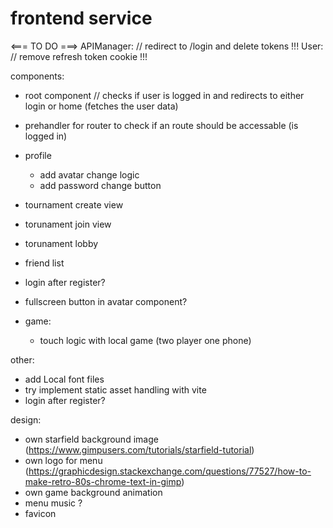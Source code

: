 # frontend service

<=== TO DO ===>
APIManager:         // redirect to /login and delete tokens !!!
User:               // remove refresh token cookie !!!

components:
- root component  // checks if user is logged in and redirects to either login or home (fetches the user data)
- prehandler for router to check if an route should be accessable (is logged in)

- profile
    - add avatar change logic
    - add password change button

- tournament create view
- torunament join view
- torunament lobby
- friend list

- login after register?

- fullscreen button in avatar component?

- game:
    - touch logic with local game (two player one phone)

other:
- add Local font files
- try implement static asset handling with vite
- login after register?

design:
- own starfield background image (https://www.gimpusers.com/tutorials/starfield-tutorial)
- own logo for menu (https://graphicdesign.stackexchange.com/questions/77527/how-to-make-retro-80s-chrome-text-in-gimp)
- own game background animation
- menu music ?
- favicon